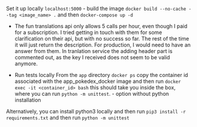Set it up locally `localhost:5000` - build the image `docker build --no-cache --tag <image_name> .`
and then `docker-compose up -d`  

 - The fun translations api only allows 5 calls per hour, even though I paid for a subscription. I tried getting in touch with them for some clarification on their api, but with no success so far.  The rest of the time it will just return the description. For production, I would need to have an answer from them. In tranlation service the adding header part is commented out, as the key I received does not seem to be valid anymore. 

 - Run tests locally 
 From the `app` directory
 `docker ps` copy the container id associated with the app_pokedex_docker image and then run `docker exec -it <container_id> bash`
 this should take you inside the box, where you can run `python -m unittest`.  - option without python installation

 Alternatively, you can install python3 locally and then run `pip3 install -r requirements.txt` and then run `python -m unittest`
